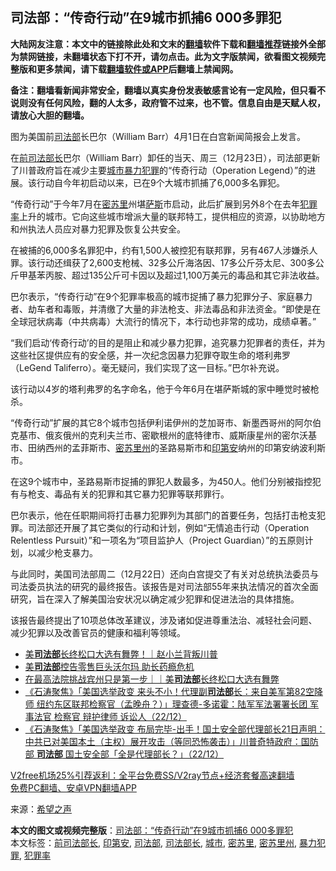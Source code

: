  <h2>司法部：“传奇行动”在9城市抓捕6 000多罪犯</h2> <p class="notice"><b>大陆网友注意：本文中的链接除此处和文末的<a href="https://github.com/bannedbook/fanqiang" >翻墙</a>软件下载和<a href="https://github.com/killgcd/justmysocks/blob/master/README.md">翻墙推荐</a>链接外全部为禁网链接，未翻墙状态下打不开，请勿点击。此为文字版禁闻，欲看图文视频完整版和更多禁闻，请下载<a href="https://github.com/bannedbook/fanqiang">翻墙软件或APP</a>后翻墙上禁闻网。</p><p>备注：翻墙看新闻非常安全，翻墙以真实身份发表敏感言论有一定风险，但只看不说则没有任何风险，翻的人太多，政府管不过来，也不管。信息自由是天赋人权，请放心大胆的翻墙。</b></p>  <div class="entry"> <p id="conimg">图为美国前<a href="https://www.bannedbook.org/bnews/tag/%e5%8f%b8%e6%b3%95%e9%83%a8/" class="st_tag internal_tag" rel="tag" title="标签 司法部 下的日志">司法部</a>长巴尔（William Barr）4月1日在白宫新闻简报会上发言。</p> <p>在<a href="https://www.bannedbook.org/bnews/tag/%E5%89%8D%E5%8F%B8%E6%B3%95%E9%83%A8%E9%95%BF/" class="st_tag internal_tag" rel="tag" title="标签 前司法部长 下的日志">前司法部长</a>巴尔（William Barr）卸任的当天、周三（12月23日），司法部更新了川普政府旨在减少主要<a href="https://www.bannedbook.org/bnews/tag/%E5%9F%8E%E5%B8%82/" class="st_tag internal_tag" rel="tag" title="标签 城市 下的日志">城市</a><a href="https://www.bannedbook.org/bnews/tag/%E6%9A%B4%E5%8A%9B%E7%8A%AF%E7%BD%AA/" class="st_tag internal_tag" rel="tag" title="标签 暴力犯罪 下的日志">暴力犯罪</a>的“传奇行动（Operation Legend）”的进展。该行动自今年初启动以来，已在9个大城市抓捕了6,000多名罪犯。</p> <p>“传奇行动”于今年7月在<a href="https://www.bannedbook.org/bnews/tag/%E5%AF%86%E8%8B%8F%E9%87%8C/" class="st_tag internal_tag" rel="tag" title="标签 密苏里 下的日志">密苏里</a>州堪<span class='wp_keywordlink'><a href="https://www.bannedbook.org/forum5/topic42.html" title="萨斯、诚信与自救" target="_blank">萨斯</a></span>市启动，此后扩展到另外8个在去年<a href="https://www.bannedbook.org/bnews/tag/%e7%8a%af%e7%bd%aa%e7%8e%87/" class="st_tag internal_tag" rel="tag" title="标签 犯罪率 下的日志">犯罪率</a>上升的城市。它向这些城市增派大量的联邦特工，提供相应的资源，以协助地方和州执法人员应对暴力犯罪及恢复公共安全。</p> <p>在被捕的6,000多名罪犯中，约有1,500人被控犯有联邦罪，另有467人涉嫌杀人罪。该行动还缉获了2,600支枪械、32多公斤海洛因、17多公斤芬太尼、300多公斤甲基苯丙胺、超过135公斤可卡因以及超过1,100万美元的毒品和其它非法收益。</p>  <p>巴尔表示，“传奇行动”在9个犯罪率极高的城市捉捕了暴力犯罪分子、家庭暴力者、劫车者和毒贩，并清缴了大量的非法枪支、非法毒品和非法资金。“即使是在全球冠状病毒（中共病毒）大流行的情况下，本行动也非常的成功，成绩卓著。”</p> <p>“我们启动‘传奇行动’的目的是阻止和减少暴力犯罪，追究暴力犯罪者的责任，并为这些社区提供应有的安全感，并一次纪念因暴力犯罪夺取生命的塔利弗罗（LeGend Taliferro）。毫无疑问，我们实现了这一目标。”巴尔补充说。</p> <p>该行动以4岁的塔利弗罗的名字命名，他于今年6月在堪萨斯城的家中睡觉时被枪杀。</p> <p>“传奇行动”扩展的其它8个城市包括伊利诺伊州的芝加哥市、新墨西哥州的阿尔伯克基市、俄亥俄州的克利夫兰市、密歇根州的底特律市、威斯康星州的密尔沃基市、田纳西州的孟菲斯市、<a href="https://www.bannedbook.org/bnews/tag/%E5%AF%86%E8%8B%8F%E9%87%8C%E5%B7%9E/" class="st_tag internal_tag" rel="tag" title="标签 密苏里州 下的日志">密苏里州</a>的圣路易斯市和<a href="https://www.bannedbook.org/bnews/tag/%E5%8D%B0%E7%AC%AC%E5%AE%89/" class="st_tag internal_tag" rel="tag" title="标签 印第安 下的日志">印第安</a>纳州的印第安纳波利斯市。</p>  <p>在这9个城市中，圣路易斯市捉捕的罪犯人数最多，为450人。他们分别被指控犯有与枪支、毒品有关的犯罪和其它暴力犯罪等联邦罪行。</p> <p>巴尔表示，他在任职期间将打击暴力犯罪列为其部门的首要任务，包括打击枪支犯罪。司法部还开展了其它类似的行动和计划，例如“无情追击行动（Operation Relentless Pursuit）”和一项名为“项目监护人（Project Guardian）”的五原则计划，以减少枪支暴力。</p> <p>与此同时，美国司法部周二（12月22日）还向白宫提交了有关对总统执法委员与司法委员执法的研究的最终报告。该报告是对司法部55年来执法情况的首次全面研究，旨在深入了解美国治安状况以确定减少犯罪和促进法治的具体措施。</p> <p>该报告最终提出了10项总体改革建议，涉及诸如促进尊重法治、减轻社会问题、减少犯罪以及改善官员的健康和福利等领域。</p>  <ul class='op-related-articles' title='相关阅读'> <li><a href='https://www.bannedbook.org/bnews/taiwannews/20201224/1453977.html' target='_blank'>美<b>司法部</b>长终松口大选有舞弊！｜赵小兰背叛川普</a></li> <li><a href='https://www.bannedbook.org/bnews/cnnews/20201223/1453394.html' target='_blank'>美<b>司法部</b>控告零售巨头沃尔玛 助长药瘾危机</a></li> <li><a href='https://www.bannedbook.org/bnews/taiwannews/20201223/1453311.html' target='_blank'>在最高法院挑战宾州只是第一步｜｜美<b>司法部</b>长终松口大选有舞弊</a></li> <li><a href='https://www.bannedbook.org/bnews/bannedvideo/20201223/1453121.html' target='_blank'>《石涛聚焦》「美国选举政变 来头不小！代理副<b>司法部</b>长：来自美军第82空降师 纽约东区联邦检察官（孟晚舟？）」理查德-多诺霍：陆军军法署署长团 军事法官 检察官 辩护律师 诉讼人（22/12）</a></li> <li><a href='https://www.bannedbook.org/bnews/bannedvideo/20201223/1453041.html' target='_blank'>《石涛聚焦》「美国选举政变 布局完毕-出手！国土安全部代理部长21日声明：中共已对美国本土（主权）展开攻击（等同恐怖袭击）」川普奇特政府：国防部 <b>司法部</b> 国土安全部「全是代理部长？」（22/12）</a></li> </ul> <p class="texttj"> <a href="https://www.bannedbook.org/forum23/topic22702.html" target="_blank">V2free机场25%引荐返利：全平台免费SS/V2ray节点+经济套餐高速翻墙</a><br/> <a href="https://github.com/bannedbook/fanqiang/wiki/%E7%A6%81%E9%97%BB%E7%BD%91%E5%AE%89%E5%8D%93%E7%BF%BB%E5%A2%99%E6%96%B0%E9%97%BBAPP" target="_blank">免费PC翻墙、安卓VPN翻墙APP</a></p><p> 来源：<span class='wp_keywordlink_affiliate'><a href="https://www.soundofhope.org" title="希望之声" target="_blank">希望之声</a></span> </p><a name='sharetosocial'></a>       <div><b>本文的图文或视频完整版</b>：<a href='https://www.bannedbook.org/bnews/cnnews/20201225/1454473.html'>司法部：“传奇行动”在9城市抓捕6 000多罪犯</a></div>  </div><!--END ENTRY--> <div class="postfooter"> <div>本文标签：<a href="https://www.bannedbook.org/bnews/tag/%E5%89%8D%E5%8F%B8%E6%B3%95%E9%83%A8%E9%95%BF/" rel="tag">前司法部长</a>, <a href="https://www.bannedbook.org/bnews/tag/%E5%8D%B0%E7%AC%AC%E5%AE%89/" rel="tag">印第安</a>, <a href="https://www.bannedbook.org/bnews/tag/%e5%8f%b8%e6%b3%95%e9%83%a8/" rel="tag">司法部</a>, <a href="https://www.bannedbook.org/bnews/tag/%e5%8f%b8%e6%b3%95%e9%83%a8%e9%95%bf/" rel="tag">司法部长</a>, <a href="https://www.bannedbook.org/bnews/tag/%E5%9F%8E%E5%B8%82/" rel="tag">城市</a>, <a href="https://www.bannedbook.org/bnews/tag/%E5%AF%86%E8%8B%8F%E9%87%8C/" rel="tag">密苏里</a>, <a href="https://www.bannedbook.org/bnews/tag/%E5%AF%86%E8%8B%8F%E9%87%8C%E5%B7%9E/" rel="tag">密苏里州</a>, <a href="https://www.bannedbook.org/bnews/tag/%E6%9A%B4%E5%8A%9B%E7%8A%AF%E7%BD%AA/" rel="tag">暴力犯罪</a>, <a href="https://www.bannedbook.org/bnews/tag/%e7%8a%af%e7%bd%aa%e7%8e%87/" rel="tag">犯罪率</a></div>  </div><!--END POSTFOOTER--> 